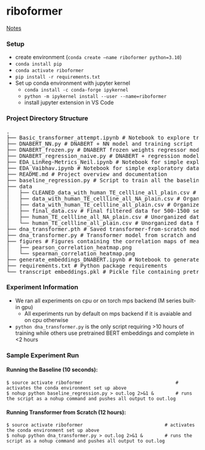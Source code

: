 # riboformer

[Notes](https://docs.google.com/document/d/1EFYa5CW8N_3Y37szdR6jABegmJxG6Zz35qneyN1aUqM/edit?usp=sharing)

### Setup
- create environment (`conda create —name riboformer python=3.10`)
- `conda install pip`
- `conda activate riboformer`
- `pip install -r requirements.txt`
- Set up conda environment with jupyter kernel
    - `conda install -c conda-forge ipykernel`
    - `python -m ipykernel install --user --name=riboformer`
    - install jupyter extension in VS Code

### Project Directory Structure

<pre>
.
├── Basic_transformer_attempt.ipynb # Notebook to explore transformer training on dataset
├── DNABERT_NN.py # DNABERT + NN model and training script
├── DNABERT_frozen.py # DNABERT frozen weights regressor model and training script
├── DNABERT_regression_naive.py # DNABERT + regression model and training script
├── EDA_LinReg-Metrics_Neil.ipynb # Notebook for simple exploratory data analysis and baseline replication
├── EDA_Vaibhav.ipynb # Notebook for simple exploratory data analysis of the dataset
├── README.md # Project overview and documentation
├── baseline_regression.py # Script to train all the baseline regression models on the filtered dataset
├── data
│   ├── CLEANED_data_with_human_TE_cellline_all_plain.csv # Cleaned data from data_with_human_TE_cellline_all_plain.csv
│   ├── data_with_human_TE_cellline_all_NA_plain.csv # Organized data containing empty and null values
│   ├── data_with_human_TE_cellline_all_plain.csv # Organized data with null values cleaned up
│   ├── final_data.csv # Final filtered data for 500-1500 sequence lengths
│   ├── human_TE_cellline_all_NA_plain.csv # Unorganized data containing all human TE data in the dataset
│   └── human_TE_cellline_all_plain.csv # Unorganized data filtering null values
├── dna_transformer.pth # Saved transformer-from-scratch model weights
├── dna_transformer.py # Transformer model from scratch and training script
├── figures # Figures containing the correlation maps of mean TE for all pairwise cell types
│   ├── pearson_correlation_heatmap.png
│   └── spearman_correlation_heatmap.png
├── generate_embeddings_DNABERT.ipynb # Notebook to generate pretrained DNABERT embeddings from filtered dataset
├── requirements.txt # Python package requirements
└── transcript_embeddings.pkl # Pickle file containing pretrained DNABERT embeddings generated by script generate_kmer_embeddings.py
</pre>

### Experiment Information
- We ran all experiments on cpu or on torch mps backend (M series built-in gpu)
    - All experiments run by default on mps backend if it is avaiable and on cpu otherwise
- `python dna_transformer.py` is the only script requiring >10 hours of training while others use pretrained BERT embeddings and complete in <2 hours


### Sample Experiment Run

#### Running the Baseline (10 seconds):
```
$ source activate riboformer                                  # activates the conda environment set up above
$ nohup python baseline_regression.py > out.log 2>&1 &        # runs the script as a nohup command and pushes all output to out.log
```
#### Running Transformer from Scratch (12 hours):
```
$ source activate riboformer                              # activates the conda environment set up above
$ nohup python dna_transformer.py > out.log 2>&1 &        # runs the script as a nohup command and pushes all output to out.log
```